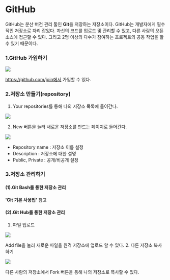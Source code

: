 # GitHub
GitHub는 분산 버전 관리 툴인 **Git**을 저장하는 저장소이다. GitHub는 개발자에게 필수적인 저장소로 자리 잡았다. 자신의 코드를 업로드 및 관리할 수 있고, 다른 사람의 오픈 소스에 접근할 수 있다. 그리고 2명 이상의 다수가 참여하는 프로젝트의 공동 작업을 할 수 있기 때문이다.
### 1.GitHub 가입하기

![](https://i.imgur.com/tSPmOMI.jpg)

https://github.com/join에서 가입할 수 있다.
### 2.저장소 만들기(repository)
1. Your repositories를 통해 나의 저장소 목록에 들어간다.

![](https://i.imgur.com/iZgOaVj.jpg)


2. New 버튼을 눌러 새로운 저장소를 만드는 페이지로 들어간다.

![](https://i.imgur.com/SNShNTG.jpg)

* Repository name : 저장소 이름 설정
* Description : 저장소에 대한 설명
* Public, Private : 공개/비공개 설정

### 3.저장소 관리하기
#### (1).Git Bash를 통한 저장소 관리
**'Git 기본 사용법'** 참고
#### (2).Git Hub를 통한 저장소 관리
1. 파일 업로드

![](https://i.imgur.com/90IaIhZ.jpg)

Add file을 눌러 새로운 파일을 원격 저장소에 업로드 할 수 있다.
2. 다른 저장소 복사하기

![](https://i.imgur.com/xPBlqi0.jpg)

다른 사람의 저장소에서 Fork 버튼을 통해 나의 저장소로 복사할 수 있다.